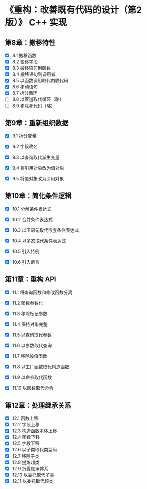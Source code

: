 # 《重构：改善既有代码的设计（第2版）》 C++ 实现 
## 第8章：搬移特性
- [x] 8.1 搬移函数
- [x] 8.2 搬移字段
- [x] 8.3 搬移语句到函数
- [x] 8.4 搬移语句到调用者
- [x] 8.5 以函数调用取代内联代码
- [x] 8.6 移动语句
- [x] 8.7 拆分循环
- [ ] 8.8 以管道取代循环（略）
- [ ] 8.9 移除死代码（略）

## 第9章：重新组织数据
- [x] 9.1 拆分变量
- [x] 9.2 字段改名
- [x] 9.3 以查询取代派生变量
- [x] 9.4 将引用对象改为值对象
- [x] 9.5 将值对象改为引用对象


## 第10章：简化条件逻辑
- [x] 10.1 分解条件表达式
- [x] 10.2 合并条件表达式
- [x] 10.3 以卫语句取代嵌套条件表达式
- [x] 10.4 以多态取代条件表达式
- [x] 10.5 引入特例
- [x] 10.6 引入断言


## 第11章：重构 API
- [x] 11.1 将查询函数和修改函数分离
- [x] 11.2 函数参数化
- [x] 11.3 移除标记参数
- [x] 11.4 保持对象完整
- [x] 11.5 以查询取代参数
- [x] 11.6 以参数取代查询
- [x] 11.7 移除设值函数
- [x] 11.8 以工厂函数取代构造函数
- [x] 11.9 以命令取代函数
- [x] 11.10 以函数取代命令


## 第12章：处理继承关系
- [x] 12.1 函数上移
- [x] 12.2 字段上移
- [x] 12.3 构造函数本体上移
- [x] 12.4 函数下移
- [x] 12.5 字段下移
- [x] 12.6 以子类取代类型码
- [x] 12.7 移除子类
- [x] 12.8 提炼超类
- [x] 12.9 折叠继承体系
- [x] 12.10 以委托取代子类
- [x] 12.11 以委托取代超类